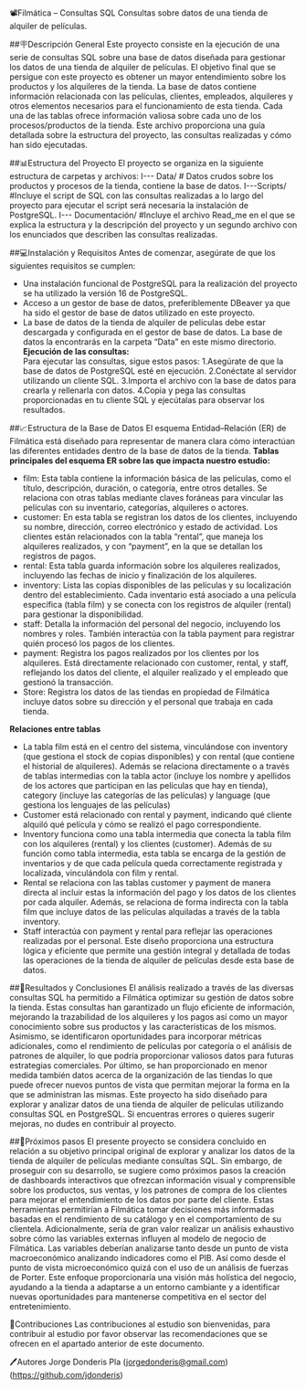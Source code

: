 📽️Filmática – Consultas SQL
Consultas sobre datos de una tienda de alquiler de películas.

##🪧Descripción General
Este proyecto consiste en la ejecución de una serie de consultas SQL sobre una base de datos diseñada para gestionar los datos de una tienda de alquiler de películas. El objetivo final que se persigue con este proyecto es obtener un mayor entendimiento sobre los productos y los alquileres de la tienda. 
La base de datos contiene información relacionada con las películas, clientes, empleados, alquileres y otros elementos necesarios para el funcionamiento de esta tienda. Cada una de las tablas ofrece información valiosa sobre cada uno de los procesos/productos de la tienda.
Este archivo proporciona una guía detallada sobre la estructura del proyecto, las consultas realizadas y cómo han sido ejecutadas. 

##📊Estructura del Proyecto
El proyecto se organiza en la siguiente estructura de carpetas y archivos: 
I--- Data/ # Datos crudos sobre los productos y procesos de la tienda, contiene la base de datos. 
I---Scripts/ #Incluye el script de SQL con las consultas realizadas a lo largo del proyecto para ejecutar el script será necesaria la instalación de PostgreSQL. 
I--- Documentación/ #Incluye el archivo Read_me en el que se explica la estructura y la descripción del proyecto y un segundo archivo con los enunciados que describen las consultas realizadas. 

##💻Instalación y Requisitos
Antes de comenzar, asegúrate de que los siguientes requisitos se cumplen:
- Una instalación funcional de PostgreSQL para la realización del proyecto se ha utilizado la versión 16 de PostgreSQL.
- Acceso a un gestor de base de datos, preferiblemente DBeaver ya que ha sido el gestor de base de datos utilizado en este proyecto.
- La base de datos de la tienda de alquiler de películas debe estar descargada y configurada en el gestor de base de datos. La base de datos la encontrarás en la carpeta 
“Data” en este mismo directorio.
**Ejecución de las consultas:**  
Para ejecutar las consultas, sigue estos pasos:
1.Asegúrate de que la base de datos de PostgreSQL esté en ejecución.
2.Conéctate al servidor utilizando un cliente SQL.
3.Importa el archivo con la base de datos para crearla y rellenarla con datos.
4.Copia y pega las consultas proporcionadas en tu cliente SQL y ejecútalas para observar los resultados.
  
##📈Estructura de la Base de Datos
El esquema Entidad–Relación (ER) de Filmática está diseñado para representar de manera clara cómo interactúan las diferentes entidades dentro de la base de datos de la tienda. 
**Tablas principales del esquema ER sobre las que impacta nuestro estudio:**
- film: Esta tabla contiene la información básica de las películas, como el título, descripción, duración, o categoría, entre otros detalles. Se relaciona con otras tablas mediante claves foráneas para vincular las películas con su  inventario, categorías, alquileres o actores. 
- customer: En esta tabla se registran los datos de los clientes, incluyendo su nombre, dirección, correo electrónico y estado de actividad. Los clientes están relacionados con la tabla “rental”, que maneja los alquileres realizados, y con “payment”, en la que se detallan los registros de pagos.
- rental: Esta tabla guarda información sobre los alquileres realizados, incluyendo las fechas de inicio y finalización de los alquileres.
- inventory: Lista las copias disponibles de las películas y su localización dentro del establecimiento. Cada inventario está asociado a una película específica (tabla film) y se conecta con los registros de alquiler (rental) para gestionar la disponibilidad.
- staff: Detalla la información del personal del negocio, incluyendo los nombres y roles. También interactúa con la tabla payment para registrar quién procesó los pagos de los clientes.
- payment: Registra los pagos realizados por los clientes por los alquileres. Está directamente relacionado con customer, rental, y staff, reflejando los datos del cliente, el alquiler realizado y el empleado que gestionó la transacción.
- Store: Registra los datos de las tiendas en propiedad de Filmática incluye datos sobre su dirección y el personal que trabaja en cada tienda.

**Relaciones entre tablas**
- La tabla film está en el centro del sistema, vinculándose con inventory (que gestiona el stock de copias disponibles) y con rental (que contiene el historial de alquileres). Además se relaciona directamente o a través de tablas intermedias con la tabla actor (incluye los nombre y apellidos de los actores que participan en las películas que hay en tienda), category (incluye las categorías de las películas) y language (que gestiona los lenguajes de las películas)
- Customer está relacionado con rental y payment, indicando qué cliente alquiló qué película y cómo se realizó el pago correspondiente.
- Inventory funciona como una tabla intermedia que conecta la tabla film con los alquileres (rental) y los clientes (customer). Además de su función como tabla intermedia, esta tabla se encarga de la gestión de inventarios y de que cada película queda correctamente registrada y localizada, vinculándola con film y rental.
- Rental se relaciona con las tablas customer y payment de manera directa al incluir estas la información del pago y los datos de los clientes por cada alquiler. Además, se relaciona de forma indirecta con la tabla film que incluye datos de las películas alquiladas a través de la tabla inventory. 
- Staff interactúa con payment y rental para reflejar las operaciones realizadas por el personal. 
Este diseño proporciona una estructura lógica y eficiente que permite una gestión integral y detallada de todas las operaciones de la tienda de alquiler de películas desde esta base de datos.

##🔎Resultados y Conclusiones
El análisis realizado a través de las diversas consultas SQL ha permitido a Filmática optimizar su gestión de datos sobre la tienda. Estas consultas han garantizado un flujo eficiente de información, mejorando la trazabilidad de los alquileres y los pagos así como un mayor conocimiento sobre sus productos y las características de los mismos.
Asimismo, se identificaron oportunidades para incorporar métricas adicionales, como el rendimiento de películas por categoría o el análisis de patrones de alquiler, lo que podría proporcionar valiosos datos para futuras estrategias comerciales.
Por último, se han proporcionado en menor medida también datos acerca de la organización de las tiendas lo que puede ofrecer nuevos puntos de vista que permitan mejorar la forma en la que se administran las mismas.
Este proyecto ha sido diseñado para explorar y analizar datos de una tienda de alquiler de películas utilizando consultas SQL en PostgreSQL. Si encuentras errores o quieres sugerir mejoras, no dudes en contribuir al proyecto.

##🐾Próximos pasos
El presente proyecto se considera concluido en relación a su objetivo principal original  de explorar y analizar los datos de la tienda de alquiler de películas mediante consultas SQL.
Sin embargo, de proseguir con su desarrollo, se sugiere como próximos pasos la creación de dashboards interactivos que ofrezcan información visual y comprensible sobre los productos, sus ventas, y los patrones de compra de los clientes para mejorar el entendimiento de los datos por parte del cliente.
Estas herramientas permitirían a Filmática tomar decisiones más informadas basadas en el rendimiento de su catálogo y en el comportamiento de su clientela.
Adicionalmente, sería de gran valor realizar un análisis exhaustivo sobre cómo las variables externas influyen al modelo de negocio de Filmática. Las variables deberían analizarse tanto desde un punto de vista macroeconómico analizando indicadores como el PIB. Así como desde el punto de vista microeconómico quizá con el uso de un análisis de fuerzas de Porter. 
Este enfoque proporcionaría una visión más holística del negocio, ayudando a la tienda a adaptarse a un entorno cambiante y a identificar nuevas oportunidades para mantenerse competitiva en el sector del entretenimiento.

🤝Contribuciones
Las contribuciones al estudio son bienvenidas, para contribuir al estudio por favor observar las recomendaciones que se ofrecen en el apartado anterior de este documento. 

🖊️Autores
Jorge Donderis Pla (jorgedonderis@gmail.com) (https://github.com/jdonderis)
